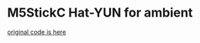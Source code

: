 # M5StickC Hat-YUN for ambient

[original code is here](https://github.com/m5stack/M5-ProductExampleCodes)

